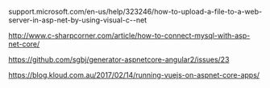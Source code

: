 support.microsoft.com/en-us/help/323246/how-to-upload-a-file-to-a-web-server-in-asp-net-by-using-visual-c--net

http://www.c-sharpcorner.com/article/how-to-connect-mysql-with-asp-net-core/

https://github.com/sgbj/generator-aspnetcore-angular2/issues/23

https://blog.kloud.com.au/2017/02/14/running-vuejs-on-aspnet-core-apps/



